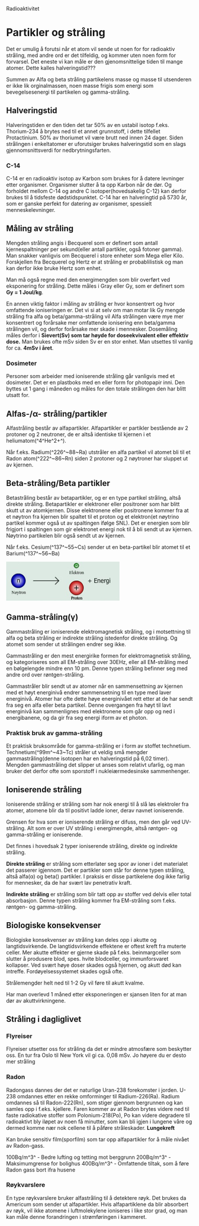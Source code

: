 Radioaktivitet

# Partikler og stråling
Det er umulig å forutsi når et atom vil sende ut noen for for radioaktiv stråling, med andre ord er det tilfeldig, og kommer uten noen form for forvarsel. Det eneste vi kan måle er den gjenomsnittelige tiden til mange atomer. Dette kalles halveringstid???

Summen av Alfa og beta stråling partikelens masse og masse til utsenderen er ikke lik orginalmassen, noen masse frigis som energi som bevegelsesenergi til partikelen og gamma-stråling.

## Halveringstid
Halveringstiden er den tiden det tar 50% av en ustabil isotop f.eks. Thorium-234 å brytes ned til et annet grunnstoff, i dette tilfellet Protactinium. 50% av thoriumet vil være brutt ned innen 24 dager. Siden strålingen i enkeltatomer er uforutsiger brukes halveringstid som en slags gjennomsnittsverdi for nedbrytningsfarten.

### C-14
C-14 er en radioaktiv isotop av Karbon som brukes for å datere levninger etter organismer. Organismer slutter å ta opp Karbon når de dør. Og forholdet mellom C-14 og andre C isotoper(hovedsakelig C-12) kan derfor brukes til å tidsfeste dødstidspunktet. C-14 har en halveringtid på 5730 år, som er ganske perfekt for datering av organismer, spessielt menneskelevninger.

## Måling av stråling
Mengden stråling angis i Becquerel som er definert som antall kjernespaltninger per sekund(eller antall partikler, også fotoner gamma). Man snakker vanligvis om Becquerel i store enheter som Mega eller Kilo. Forskjellen fra Becquerel og Hertz er at stråling er probablilistisk og man kan derfor ikke bruke Hertz som enhet.

Man må også regne med den energimengden som blir overført ved eksponering for stråling. Dette måles i Gray eller Gy, som er definert som **Gy = 1 Joul/kg**.

En annen viktig faktor i måling av stråling er hvor konsentrert og hvor omfattende ioniseringen er. Det vi si at selv om man motar lik Gy mengde stråling fra alfa og beta/gamma-stråling vil Alfa strålingen være mye mer konsentrert og forårsake mer omfattende ionisering enn beta/gamma strålingen vil, og derfor forårsake mer skade i mennesker. Dosemåling måles derfor i **Sievert(Sv) som tar høyde for doseekvivalent eller effektiv dose.** Man brukes ofte mSv siden Sv er en stor enhet. Man utsettes til vanlig for ca. **4mSv i året**.

### Dosimeter
Personer som arbeider med ioniserende stråling går vanligvis med et dosimeter. Det er en plastboks med en eller form for photopapir inni. Den byttes ut 1 gang i måneden og måles for den totale strålingen den har blitt utsatt for.


## Alfas-/α- stråling/partikler
Alfastråling består av alfapartikler. Alfapartikler er partikler bestående av 2 protoner og 2 neutroner, de er altså identiske til kjernen i et heliumatom(^4^He^2+^).

Når f.eks. Radium(^226^~88~Ra) utstråler en alfa partikel vil atomet bli til et Radon atom(^222^~86~Rn) siden 2 protoner og 2 nøytroner har sluppet ut av kjernen.

## Beta-stråling/Beta partikler
Betastråling består av betapartikler, og er en type partikel stråling, altså direkte stråling. Betapartikler er elektroner eller positroner som har blitt skutt ut av atomkjernen. Disse elektronene eller positronene kommer fra at et nøytron fra kjernen blir spaltet til et proton og et elektron(et nøytrino partikel kommer også ut av spaltingen ifølge SNL). Det er energien som blir frigjort i spaltingen som gir elektronet energi nok til å bli sendt ut av kjernen. Nøytrino partikelen blir også sendt ut av kjernen.

Når f.eks. Cesium(^137^~55~Cs) sender ut en beta-partikel blir atomet til et Barium(^137^~56~Ba)

![93d4ad46299860244d0f17e9d715d831.jpg](../../_resources/da6a21d1637f45bfa4ac24cf6f587a61.jpg)

## Gamma-stråling(γ)
Gammastråling er ioniserende elektromagnetisk stråling, og i motsettning til alfa og beta stråling er indirekte stråling istedenfor direkte stråling. Og atomet som sender ut strålingen endrer seg ikke.

Gammastråling er den mest energirike formen for elektromagnetisk stråling, og kategoriseres som all EM-stråling over 30EHz, eller all EM-stråling med en bølgelengde mindre enn 10 pm. Denne typen stråling befinner seg med andre ord over røntgen-stråling.

Gammastråler blir sendt ut av atomer når en sammensettning av kjernen med et høyt energinivå endrer sammensetning til en type med laver energinivå. Atomer har ofte dette høye energinivået rett etter at de har sendt fra seg en alfa eller beta partikel. Denne overgangen fra høyt til lavt energinivå kan sammenlignes med elektronene som går opp og ned i energibanene, og da gir fra seg energi iform av et photon.

### Praktisk bruk av gamma-stråling

Et praktisk bruksområde for gamma-stråling er i form av stoffet technetium. Technetium(^99m^~43~Tc) stråler ut veldig små mengder gammastråling(denne isotopen har en halveringstid på 6,02 timer). Mengden gammastråling det slipper ut anses som relativt ufarlig, og man bruker det derfor ofte som sporstoff i nukleiærmedesinske sammenhenger.


## Ioniserende stråling
Ioniserende stråling er stråling som har nok energi til å slå løs elektroler fra atomer, atomene blir da til positivt ladde ioner, derav navnet ioniserende.

Grensen for hva som er ioniserende stråling er difuss, men den går ved UV-stråling. Alt som er over UV stråling i energimengde, altså røntgen- og gamma-stråling er ioniserende.

Det finnes i hovedsak 2 typer ioniserende stråling, direkte og indirekte stråling.

**Direkte stråling** er stråling som etterlater seg spor av ioner i det materialet det passerer igjennom. Det er partikler som står for denne typen stråling, altså alfa(α) og beta() partikler. I praksis er disse partikelene dog ikke farlig for mennesker, da de har svært lav penetrativ kraft.

**Indirekte stråling** er stråling som blir tatt opp av stoffer ved delvis eller total absorbasjon. Denne typen stråling kommer fra EM-stråling som f.eks. røntgen- og gamma-stråling.

## Biologiske konsekvenser
Biologiske konsekvenser av stråling kan deles opp i akutte og langtidsvirkende. De langtidsvirkende effektene er oftest kreft fra muterte celler. Mer akutte effekter er gjerne skade på f.eks. beinmargceller som slutter å produsere blod, spes. hvite blodceller, og immunforsvaret kollapser. Ved svært høye doser skades også hjernen, og akutt død kan intreffe. Fordøyelsessystemet skades også ofte.

Strålemengder helt ned til 1-2 Gy vil føre til akutt kvalme.

Har man overlevd 1 måned etter eksponeringen er sjansen liten for at man dør av akuttvirkningene.

## Stråling i dagliglivet

### Flyreiser
Flyreiser utsetter oss for stråling da det er mindre atmosfære som beskytter oss. En tur fra Oslo til New York vil gi ca. 0,08 mSv. Jo høyere du er desto mer stråling

### Radon
Radongass dannes der det er naturlige Uran-238 forekomster i jorden. U-238 omdannes etter en rekke omforminger til Radium-226(Ra). Radium omdannes så til Radon-222(Rn), som stiger gjennom bergrunnen og kan samles opp i f.eks. kjellere. Faren kommer av at Radon brytes videre ned til faste radiokative stoffer som Polonium-218(Po), Po kan videre degradere til radioaktivt bly iløpet av noen få minutter, som kan bli igjen i lungene våre og dermed komme nær nok cellene til å påføre stråleskader. **Lungekreft**

Kan bruke sensitiv film(sporfilm) som tar opp alfapartikler for å måle nivået av Radon-gass.

100Bq/m^3^ - Bedre lufting og tetting mot berggrunn
200Bq/m^3^ - Maksimumgrense for bolighus
400Bq/m^3^ - Omfattende tiltak, som å føre Radon gass bort ifra husene

### Røykvarslere
En type røykvarslere bruker alfastråling til å detektere røyk. Det brukes da Americum som sender ut alfapartikler. Hvis alfapartiklene da blir absorbert av røyk, vil ikke atomene i luftmolekylene ioniseres i like stor grad, og man kan måle denne forandringen i strømføringen i kammeret.